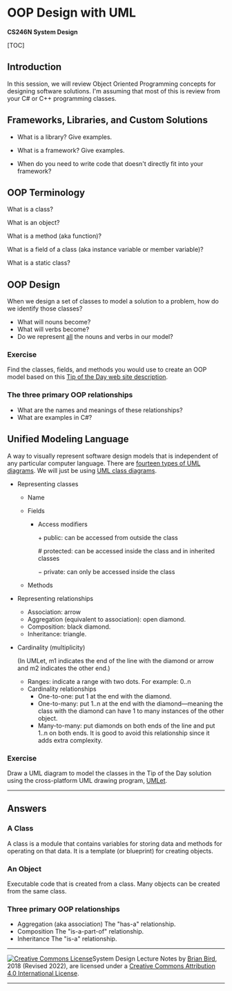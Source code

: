# OOP Design with UML

**CS246N System Design**

[TOC]

## Introduction

In this session, we will review Object Oriented Programming concepts for designing software solutions. I'm assuming that most of this is review from your C# or C++ programming classes.

## Frameworks, Libraries, and Custom Solutions

- What is a library? Give examples.

- What is a framework? Give examples.

- When do you need to write code that doesn't directly fit into your framework?

## OOP Terminology

What is a class?

What is an object?

What is a method (aka function)?

What is a field of a class (aka instance variable or member variable)?

What is a static class?

## OOP Design

When we design a set of classes to model a solution to a problem, how do we identify those classes?
- What will nouns become?
- What will verbs become?
- Do we represent <u>all</u> the nouns and verbs in our model?

### Exercise

Find the classes, fields, and methods you would use to create an OOP model based on this [Tip of the Day web site description](TipOfTheDayDescription.html).

### The three primary OOP relationships

- What are the names and meanings of these relationships?
- What are examples in C#?



## Unified Modeling Language

A way to visually represent software design models that is independent of any particular computer language. There are [fourteen types of UML diagrams](https://creately.com/blog/diagrams/uml-diagram-types-examples/). We will just be using [UML class diagrams](https://en.wikipedia.org/wiki/Class_diagram).

- Representing classes

  - Name

  - Fields

    - Access modifiers

      &plus; public: can be accessed from outside the class

      &num; protected: can be accessed inside the class and in inherited classes

      &minus; private: can only be accessed inside the class

  - Methods

- Representing relationships

  - Association: arrow
  - Aggregation (equivalent to association): open diamond.
  - Composition: black diamond.
  - Inheritance: triangle.

- 
  Cardinality (multiplicity)
  
  (In UMLet, m1 indicates the end of the line with the diamond or arrow and m2 indicates the other end.)
  
  - Ranges: indicate a range with two dots. For example: 0..n
  - Cardinality relationships
    - One-to-one: put 1 at the end with the diamond.
    - One-to-many: put 1..n at the end with the diamond&mdash;meaning the class with the diamond can have 1 to many instances of the other object.
    - Many-to-many: put diamonds on both ends of the line and put 1..n on both ends. It is good to avoid this relationship since it adds extra complexity.
  
  
  

### Exercise

Draw a UML diagram to model the classes in the Tip of the Day solution using the cross-platform UML drawing program, [UMLet](https://www.umlet.com).



----



## Answers

### A Class

A class is a module that contains variables for storing data and methods for operating on that data. It is a template (or blueprint) for creating objects. 

### An Object

Executable code that is created from a class. Many objects can be created from the same class.

### Three primary OOP relationships

- Aggregation (aka association)
  The "has-a" relationship.
- Composition
  The "is-a-part-of" relationship.
- Inheritance
  The "is-a" relationship.



------

 [![Creative Commons License](https://i.creativecommons.org/l/by/4.0/88x31.png)](http://creativecommons.org/licenses/by/4.0/)System Design  Lecture Notes by [Brian Bird](https://profbird.dev), 2018 (Revised 2022), are licensed under a [Creative Commons Attribution 4.0 International License](http://creativecommons.org/licenses/by/4.0/). 

------